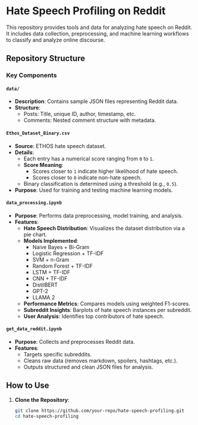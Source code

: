 # Hate Speech Profiling on Reddit

This repository provides tools and data for analyzing hate speech on Reddit. It includes data collection, preprocessing, and machine learning workflows to classify and analyze online discourse.

## Repository Structure


### Key Components

#### `data/`
- **Description**: Contains sample JSON files representing Reddit data. 
- **Structure**:
  - Posts: Title, unique ID, author, timestamp, etc.
  - Comments: Nested comment structure with metadata.

#### `Ethos_Dataset_Binary.csv`
- **Source**: ETHOS hate speech dataset.
- **Details**:
  - Each entry has a numerical score ranging from `0` to `1`.
  - **Score Meaning**:
    - Scores closer to `1` indicate higher likelihood of hate speech.
    - Scores closer to `0` indicate non-hate speech.
  - Binary classification is determined using a threshold (e.g., `0.5`).
- **Purpose**: Used for training and testing machine learning models.

#### `data_processing.ipynb`
- **Purpose**: Performs data preprocessing, model training, and analysis.
- **Features**:
  - **Hate Speech Distribution**: Visualizes the dataset distribution via a pie chart.
  - **Models Implemented**:
    - Naive Bayes + Bi-Gram
    - Logistic Regression + TF-IDF
    - SVM + n-Gram
    - Random Forest + TF-IDF
    - LSTM + TF-IDF
    - CNN + TF-IDF
    - DistilBERT
    - GPT-2
    - LLAMA 2
  - **Performance Metrics**: Compares models using weighted F1-scores.
  - **Subreddit Insights**: Barplots of hate speech instances per subreddit.
  - **User Analysis**: Identifies top contributors of hate speech.

#### `get_data_reddit.ipynb`
- **Purpose**: Collects and preprocesses Reddit data.
- **Features**:
  - Targets specific subreddits.
  - Cleans raw data (removes markdown, spoilers, hashtags, etc.).
  - Outputs structured and clean JSON files for analysis.

## How to Use

1. **Clone the Repository**:
   ```bash
   git clone https://github.com/your-repo/hate-speech-profiling.git
   cd hate-speech-profiling
